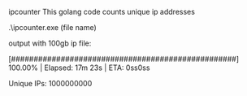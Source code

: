 ipcounter
This golang code counts unique ip addresses

.\ipcounter.exe (file name)

output with 100gb ip file:

[##################################################] 100.00% | Elapsed: 17m 23s | ETA: 0ss0ss

Unique IPs: 1000000000
